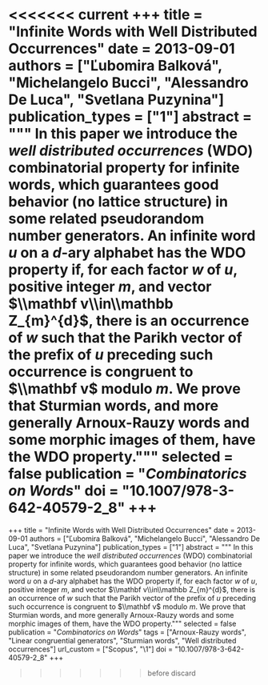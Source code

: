 <<<<<<< current
+++
title = "Infinite Words with Well Distributed Occurrences"
date = 2013-09-01
authors = ["Ľubomira Balková", "Michelangelo Bucci", "Alessandro De Luca", "Svetlana Puzynina"]
publication_types = ["1"]
abstract = """
In this paper we introduce the *well distributed occurrences* (WDO)
combinatorial property for infinite words, which guarantees good
behavior (no lattice structure) in some related pseudorandom number
generators. An infinite word $u$ on a $d$-ary alphabet has the WDO
property if, for each factor $w$ of $u$, positive integer $m$, and
vector $\\mathbf v\\in\\mathbb Z_{m}^{d}$, there is an occurrence of $w$
such that the Parikh vector of the prefix of $u$ preceding such
occurrence is congruent to $\\mathbf v$ modulo $m$. We prove that
Sturmian words, and more generally Arnoux-Rauzy words and some morphic
images of them, have the WDO property."""
selected = false
publication = "*Combinatorics on Words*"
doi = "10.1007/978-3-642-40579-2_8"
+++
=======
+++
title = "Infinite Words with Well Distributed Occurrences"
date = 2013-09-01
authors = ["Ľubomira Balková", "Michelangelo Bucci", "Alessandro De Luca", "Svetlana Puzynina"]
publication_types = ["1"]
abstract = """
In this paper we introduce the *well distributed occurrences* (WDO)
combinatorial property for infinite words, which guarantees good
behavior (no lattice structure) in some related pseudorandom number
generators. An infinite word $u$ on a $d$-ary alphabet has the WDO
property if, for each factor $w$ of $u$, positive integer $m$, and
vector $\\mathbf v\\in\\mathbb Z_{m}^{d}$, there is an occurrence of $w$
such that the Parikh vector of the prefix of $u$ preceding such
occurrence is congruent to $\\mathbf v$ modulo $m$. We prove that
Sturmian words, and more generally Arnoux-Rauzy words and some morphic
images of them, have the WDO property."""
selected = false
publication = "*Combinatorics on Words*"
tags = ["Arnoux-Rauzy words", "Linear congruential generators", "Sturmian words", "Well distributed occurrences"]
url_custom = ["Scopus", "\1"]
doi = "10.1007/978-3-642-40579-2_8"
+++
>>>>>>> before discard
